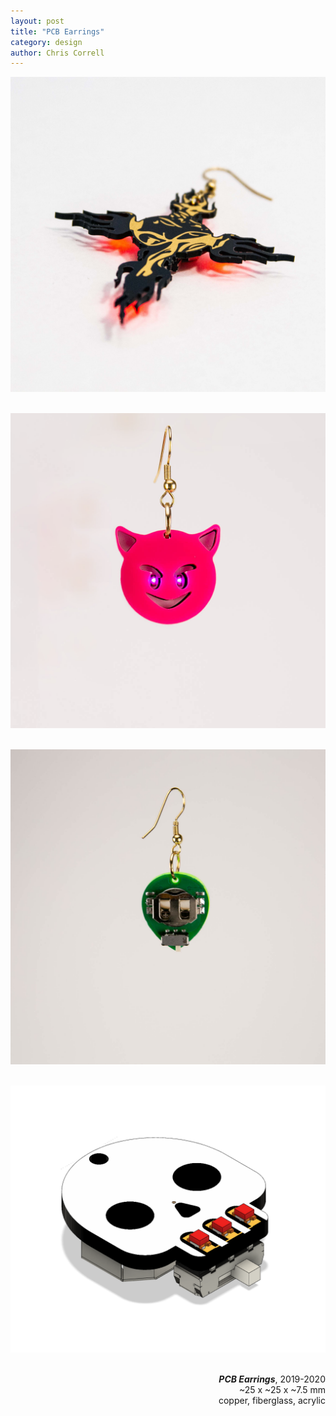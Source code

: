 ```yaml
--- 
layout: post
title: "PCB Earrings" 
category: design
author: Chris Correll
--- 
```


![](/assets/images/earrings/cross_iso.png)
<br> 
<br> 


![](/assets/images/earrings/devil.png)
<br> 
<br> 


![](/assets/images/earrings/Alien_back.jpg)
<br> 
<br> 


![](/assets/images/earrings/skull_white_3d_iso.png)
<br> 
<br> 


<p align='right'> 
<b><i>PCB Earrings</i></b>, 2019-2020
<br> 
~25 x ~25 x ~7.5 mm 
<br> 
copper, fiberglass, acrylic
 </p>
